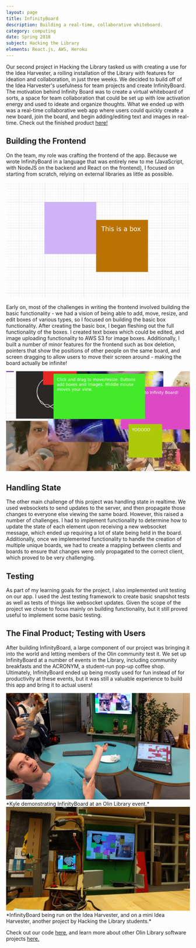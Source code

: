 ```yaml
---
layout: page
title: InfinityBoard
description: Building a real-time, collaborative whiteboard.
category: computing
date: Spring 2018
subject: Hacking the Library
elements: React.js, AWS, Heroku
---
```


Our second project in Hacking the Library tasked us with creating a use for the Idea Harvester, a rolling installation of the Library with features for ideation and collaboration, in just three weeks. We decided to build off of the Idea Harvester's usefulness for team projects and create InfinityBoard. The motivation behind Infinity Board was to create a virtual whiteboard of sorts, a space for team collaboration that could be set up with low activation energy and used to ideate and organize thoughts. What we ended up with was a real-time collaborative web app where users could quickly create a new board, join the board, and begin adding/editing text and images in real-time. Check out the finished product [here!](http://infinityboard.olin.build)

## Building the Frontend

On the team, my role was crafting the frontend of the app. Because we wrote InfinityBoard in a language that was entirely new to me (JavaScript, with NodeJS on the backend and React on the frontend), I focused on starting from scratch, relying on external libraries as little as possible.

<div class = "row uniform">
  <div class = "6u -3u">
    <span class = "image fit">
      <img src="images/board1.png">
    </span>
  </div>
</div>

Early on, most of the challenges in writing the frontend involved building the basic functionality - we had a vision of being able to add, move, resize, and edit boxes of various types, so I focused on building the basic box functionality. After creating the basic box, I began fleshing out the full functionality of the boxes. I created text boxes which could be edited, and image uploading functionality to AWS S3 for image boxes. Additionally, I built a number of minor features for the frontend such as box deletion, pointers that show the positions of other people on the same board, and screen dragging to allow users to move their screen around - making the board actually be infinite!

<div class = "row uniform">
  <div class = "6u -3u">
    <span class = "image fit">
      <img src="images/board_final.png">
    </span>
  </div>
</div>

## Handling State

The other main challenge of this project was handling state in realtime. We used websockets to send updates to the server, and then propagate those changes to everyone else viewing the same board. However, this raised a number of challenges. I had to implement functionality to determine how to update the state of each element upon receiving a new websocket message, which ended up requiring a lot of state being held in the board. Additionally, once we implemented functionality to handle the creation of multiple unique boards, we had to create a mapping between clients and boards to ensure that changes were only propagated to the correct client, which proved to be very challenging.

## Testing

As part of my learning goals for the project, I also implemented unit testing on our app. I used the Jest testing framework to create basic snapshot tests as well as tests of things like websocket updates. Given the scope of the project we chose to focus mainly on building functionality, but it still proved useful to implement some basic testing.

## The Final Product; Testing with Users

After building InfinityBoard, a large component of our project was bringing it into the world and letting members of the Olin community test it. We set up InfinityBoard at a number of events in the Library, including community breakfasts and the ACRONYM, a student-run pop-up coffee shop. Ultimately, InfinityBoard ended up being mostly used for fun instead of for productivity at these events, but it was still a valuable experience to build this app and bring it to actual users!

<div class = "row uniform">
  <div class = "6u -3u">
    <span class = "image fit">
      <img src="images/board_demo.jpg">
    </span>
  </div>
</div>
*Kyle demonstrating InfinityBoard at an Olin Library event.*

<div class = "row uniform">
  <div class = "6u -3u">
    <span class = "image fit">
      <img src="images/board_baby.jpg">
    </span>
  </div>
</div>
*InfinityBoard being run on the Idea Harvester, and on a mini Idea Harvester, another project by Hacking the Library students.*

Check out our code [here](https://github.com/olinlibrary/infinity-board), and learn more about other Olin Library software projects [here.](https://olin.build/)
